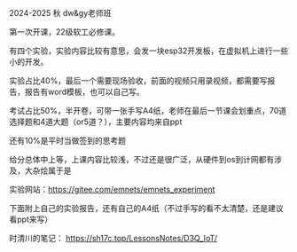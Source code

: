 2024-2025 秋 dw&gy老师班

第一次开课，22级软工必修课。

有四个实验，实验内容比较有意思，会发一块esp32开发板，在虚拟机上进行一些小的开发。

实验占比40%，最后一个需要现场验收，前面的视频只用录视频，都需要写报告，报告有word模板，也可以自己写。

考试占比50%，半开卷，可带一张手写A4纸，老师在最后一节课会划重点，70道选择题和4道大题（or5道？），主要内容均来自ppt

还有10%是平时当做签到的思考题

给分总体中上等，上课内容比较浅，不过还是很广泛，从硬件到os到计网都有涉及，大杂烩属于是

实验网站：https://gitee.com/emnets/emnets_experiment

下面附上自己的实验报告，还有自己的A4纸（不过手写的看不太清楚，还是建议看ppt来写）

时清川的笔记：  https://sh17c.top/LessonsNotes/D3Q_IoT/
